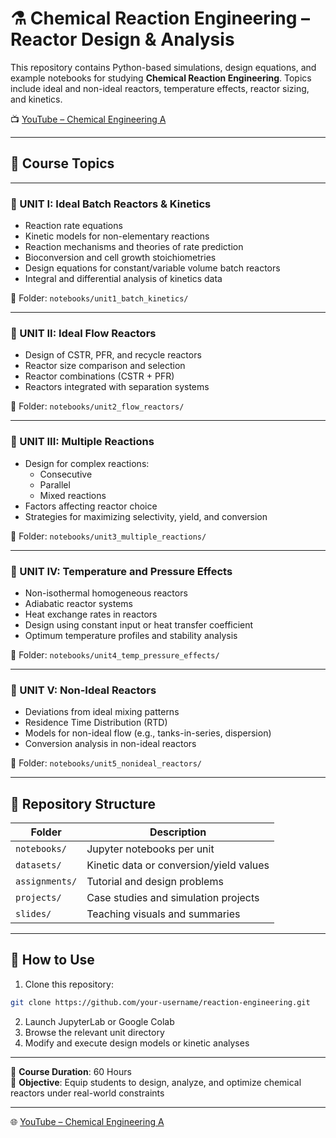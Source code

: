# ⚗️ Chemical Reaction Engineering – Reactor Design & Analysis

This repository contains Python-based simulations, design equations, and example notebooks for studying **Chemical Reaction Engineering**. Topics include ideal and non-ideal reactors, temperature effects, reactor sizing, and kinetics.

 
📺 [YouTube – Chemical Engineering A](https://www.youtube.com/@chemicalengineeringA)

---

## 📘 Course Topics

---

### 🔹 UNIT I: Ideal Batch Reactors & Kinetics

- Reaction rate equations
- Kinetic models for non-elementary reactions
- Reaction mechanisms and theories of rate prediction
- Bioconversion and cell growth stoichiometries
- Design equations for constant/variable volume batch reactors
- Integral and differential analysis of kinetics data

📁 Folder: `notebooks/unit1_batch_kinetics/`

---

### 🔹 UNIT II: Ideal Flow Reactors

- Design of CSTR, PFR, and recycle reactors
- Reactor size comparison and selection
- Reactor combinations (CSTR + PFR)
- Reactors integrated with separation systems

📁 Folder: `notebooks/unit2_flow_reactors/`

---

### 🔹 UNIT III: Multiple Reactions

- Design for complex reactions:
  - Consecutive
  - Parallel
  - Mixed reactions
- Factors affecting reactor choice
- Strategies for maximizing selectivity, yield, and conversion

📁 Folder: `notebooks/unit3_multiple_reactions/`

---

### 🔹 UNIT IV: Temperature and Pressure Effects

- Non-isothermal homogeneous reactors
- Adiabatic reactor systems
- Heat exchange rates in reactors
- Design using constant input or heat transfer coefficient
- Optimum temperature profiles and stability analysis

📁 Folder: `notebooks/unit4_temp_pressure_effects/`

---

### 🔹 UNIT V: Non-Ideal Reactors

- Deviations from ideal mixing patterns
- Residence Time Distribution (RTD)
- Models for non-ideal flow (e.g., tanks-in-series, dispersion)
- Conversion analysis in non-ideal reactors

📁 Folder: `notebooks/unit5_nonideal_reactors/`

---

## 📁 Repository Structure

| Folder                          | Description                                  |
|---------------------------------|----------------------------------------------|
| `notebooks/`                    | Jupyter notebooks per unit                   |
| `datasets/`                     | Kinetic data or conversion/yield values      |
| `assignments/`                  | Tutorial and design problems                 |
| `projects/`                     | Case studies and simulation projects         |
| `slides/`                       | Teaching visuals and summaries               |

---

## 🚀 How to Use

1. Clone this repository:
```bash
git clone https://github.com/your-username/reaction-engineering.git
```

2. Launch JupyterLab or Google Colab
3. Browse the relevant unit directory
4. Modify and execute design models or kinetic analyses

---

📌 **Course Duration**: 60 Hours  
🎯 **Objective**: Equip students to design, analyze, and optimize chemical reactors under real-world constraints

---


🌐 [YouTube – Chemical Engineering A](https://www.youtube.com/@chemicalengineeringA)

